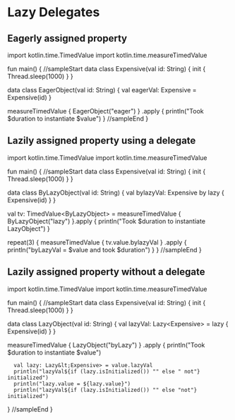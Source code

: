# Lazy Delegates

## Eagerly assigned property

<div class="kotlin-code">
import kotlin.time.TimedValue
import kotlin.time.measureTimedValue

fun main() {
//sampleStart
  data class Expensive(val id: String)  {
    init {
      Thread.sleep(1000)
    }
  }

  data class EagerObject(val id: String) {
    val eagerVal: Expensive = Expensive(id)
  }

  measureTimedValue { EagerObject("eager") }
    .apply { 
      println("Took $duration to instantiate $value")
  }
//sampleEnd
}
</div>

## Lazily assigned property using a delegate

<div class="kotlin-code">
import kotlin.time.TimedValue
import kotlin.time.measureTimedValue

fun main() {
//sampleStart
  data class Expensive(val id: String) {
    init {
      Thread.sleep(1000)
    }
  }

  data class ByLazyObject(val id: String) {
    val bylazyVal: Expensive by lazy { Expensive(id) }
  }

  val tv: TimedValue&lt;ByLazyObject> = measureTimedValue { ByLazyObject("lazy") }.apply {
    println("Took $duration to instantiate LazyObject")
  }

  repeat(3) {
    measureTimedValue { tv.value.bylazyVal }
      .apply {
        println("byLazyVal = $value and took $duration")
    }
  }
//sampleEnd
}
</div>

## Lazily assigned property without a delegate

<div class="kotlin-code">
import kotlin.time.TimedValue
import kotlin.time.measureTimedValue

fun main() {
//sampleStart
  data class Expensive(val id: String) {
    init {
      Thread.sleep(1000)
    }
  }

  data class LazyObject(val id: String) {
    val lazyVal: Lazy&lt;Expensive> = lazy { Expensive(id) }
  }

  measureTimedValue { LazyObject("byLazy") }
    .apply {
      println("Took $duration to instantiate $value")

      val lazy: Lazy&lt;Expensive> = value.lazyVal
      println("lazyVal${if (lazy.isInitialized()) "" else " not"} initialized")
      println("lazy.value = ${lazy.value}")
      println("lazyVal${if (lazy.isInitialized()) "" else "not"} initialized")
  }
//sampleEnd
}
</div>
